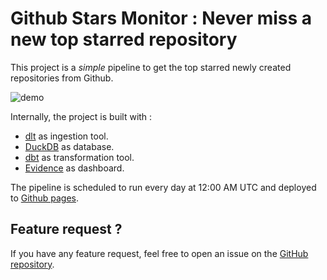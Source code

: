 # Github Stars Monitor : Never miss a new top starred repository

This project is a _simple_ pipeline to get the top starred newly created repositories from Github.

![demo](./docs/demo.gif)

Internally, the project is built with :
* [dlt](https://dlthub.com/) as ingestion tool.
* [DuckDB](https://duckdb.org/) as database.
* [dbt](https://www.dbt.com/) as transformation tool.
* [Evidence](https://evidence.dev/) as dashboard.

The pipeline is scheduled to run every day at 12:00 AM UTC and deployed to [Github pages](https://cybermaxs.github.io/github-stars-monitor/).


## Feature request ?

If you have any feature request, feel free to open an issue on the [GitHub repository](https://github.com/cybermaxs/github-stars-monitor/issues).
